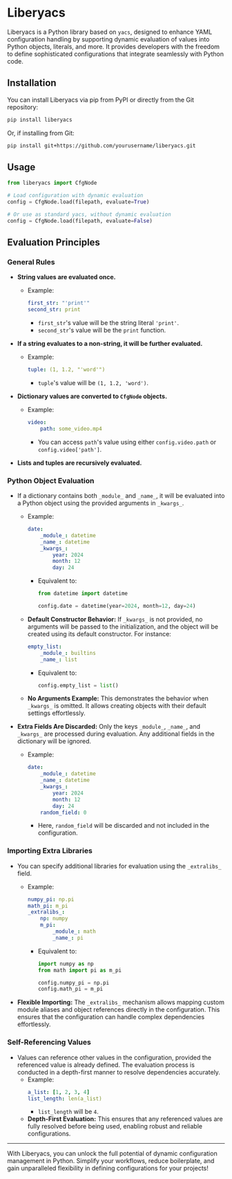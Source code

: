 # Liberyacs

Liberyacs is a Python library based on `yacs`, designed to enhance YAML configuration handling by supporting dynamic evaluation of values into Python objects, literals, and more. It provides developers with the freedom to define sophisticated configurations that integrate seamlessly with Python code.

## Installation

You can install Liberyacs via pip from PyPI or directly from the Git repository:

```bash
pip install liberyacs
```

Or, if installing from Git:

```bash
pip install git+https://github.com/yourusername/liberyacs.git
```

## Usage

```python
from liberyacs import CfgNode

# Load configuration with dynamic evaluation
config = CfgNode.load(filepath, evaluate=True)

# Or use as standard yacs, without dynamic evaluation
config = CfgNode.load(filepath, evaluate=False)
```

## Evaluation Principles

### General Rules
- **String values are evaluated once.**
  - Example:
    ```yaml
    first_str: "'print'"
    second_str: print
    ```
    - `first_str`'s value will be the string literal `'print'`.
    - `second_str`'s value will be the `print` function.

- **If a string evaluates to a non-string, it will be further evaluated.**
  - Example:
    ```yaml
    tuple: (1, 1.2, "'word'")
    ```
    - `tuple`'s value will be `(1, 1.2, 'word')`.

- **Dictionary values are converted to `CfgNode` objects.**
  - Example:
    ```yaml
    video:
        path: some_video.mp4
    ```
    - You can access `path`'s value using either `config.video.path` or `config.video['path']`.

- **Lists and tuples are recursively evaluated.**

### Python Object Evaluation

- If a dictionary contains both `_module_` and `_name_`, it will be evaluated into a Python object using the provided arguments in `_kwargs_`.
  - Example:
    ```yaml
    date:
        _module_: datetime
        _name_: datetime
        _kwargs_:
            year: 2024
            month: 12
            day: 24
    ```
    - Equivalent to:
      ```python
      from datetime import datetime

      config.date = datetime(year=2024, month=12, day=24)
      ```
  - **Default Constructor Behavior:** If `_kwargs_` is not provided, no arguments will be passed to the initialization, and the object will be created using its default constructor. For instance:
    ```yaml
    empty_list:
        _module_: builtins
        _name_: list
    ```
    - Equivalent to:
      ```python
      config.empty_list = list()
      ```
  - **No Arguments Example:** This demonstrates the behavior when `_kwargs_` is omitted. It allows creating objects with their default settings effortlessly.

- **Extra Fields Are Discarded:** Only the keys `_module_`, `_name_`, and `_kwargs_` are processed during evaluation. Any additional fields in the dictionary will be ignored.
  - Example:
    ```yaml
    date:
        _module_: datetime
        _name_: datetime
        _kwargs_:
            year: 2024
            month: 12
            day: 24
        random_field: 0
    ```
    - Here, `random_field` will be discarded and not included in the configuration.

### Importing Extra Libraries

- You can specify additional libraries for evaluation using the `_extralibs_` field.
  - Example:
    ```yaml
    numpy_pi: np.pi
    math_pi: m_pi
    _extralibs_:
        np: numpy
        m_pi:
            _module_: math
            _name_: pi
    ```
    - Equivalent to:
      ```python
      import numpy as np
      from math import pi as m_pi

      config.numpy_pi = np.pi
      config.math_pi = m_pi
      ```

- **Flexible Importing:** The `_extralibs_` mechanism allows mapping custom module aliases and object references directly in the configuration. This ensures that the configuration can handle complex dependencies effortlessly.

### Self-Referencing Values

- Values can reference other values in the configuration, provided the referenced value is already defined. The evaluation process is conducted in a depth-first manner to resolve dependencies accurately.
  - Example:
    ```yaml
    a_list: [1, 2, 3, 4]
    list_length: len(a_list)
    ```
    - `list_length` will be `4`.
  - **Depth-First Evaluation:** This ensures that any referenced values are fully resolved before being used, enabling robust and reliable configurations.

---

With Liberyacs, you can unlock the full potential of dynamic configuration management in Python. Simplify your workflows, reduce boilerplate, and gain unparalleled flexibility in defining configurations for your projects!


